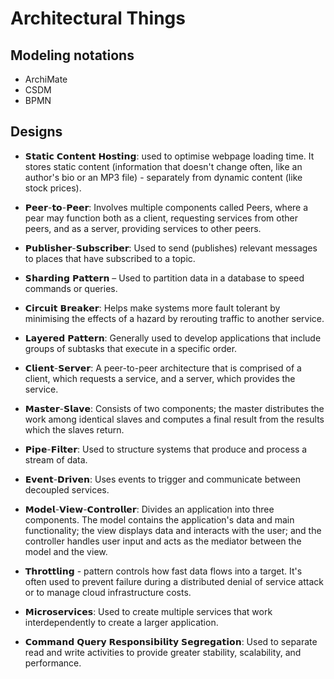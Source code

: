 # Architectural Things

## Modeling notations 

- ArchiMate
- CSDM
- BPMN


## Designs

- 𝗦𝘁𝗮𝘁𝗶𝗰 𝗖𝗼𝗻𝘁𝗲𝗻𝘁 𝗛𝗼𝘀𝘁𝗶𝗻𝗴: used to optimise webpage loading time. It stores static content (information that doesn't change often, like an author's bio or an MP3 file) - separately from dynamic content (like stock prices).

- 𝗣𝗲𝗲𝗿-𝘁𝗼-𝗣𝗲𝗲𝗿: Involves multiple components called Peers, where a pear may function both as a client, requesting services from other peers, and as a server, providing services to other peers.

- 𝗣𝘂𝗯𝗹𝗶𝘀𝗵𝗲𝗿-𝗦𝘂𝗯𝘀𝗰𝗿𝗶𝗯𝗲𝗿: Used to send (publishes) relevant messages to places that have subscribed to a topic.

- 𝗦𝗵𝗮𝗿𝗱𝗶𝗻𝗴 𝗣𝗮𝘁𝘁𝗲𝗿𝗻 – Used to partition data in a database to speed commands or queries.

- 𝗖𝗶𝗿𝗰𝘂𝗶𝘁 𝗕𝗿𝗲𝗮𝗸𝗲𝗿: Helps make systems more fault tolerant by minimising the effects of a hazard by rerouting traffic to another service.

- 𝗟𝗮𝘆𝗲𝗿𝗲𝗱 𝗣𝗮𝘁𝘁𝗲𝗿𝗻: Generally used to develop applications that include groups of subtasks that execute in a specific order.

- 𝗖𝗹𝗶𝗲𝗻𝘁-𝗦𝗲𝗿𝘃𝗲𝗿: A peer-to-peer architecture that is comprised of a client, which requests a service, and a server, which provides the service.

- 𝗠𝗮𝘀𝘁𝗲𝗿-𝗦𝗹𝗮𝘃𝗲: Consists of two components; the master distributes the work among identical slaves and computes a final result from the results which the slaves return.

- 𝗣𝗶𝗽𝗲-𝗙𝗶𝗹𝘁𝗲𝗿: Used to structure systems that produce and process a stream of data.

- 𝗘𝘃𝗲𝗻𝘁-𝗗𝗿𝗶𝘃𝗲𝗻: Uses events to trigger and communicate between decoupled services.

- 𝗠𝗼𝗱𝗲𝗹-𝗩𝗶𝗲𝘄-𝗖𝗼𝗻𝘁𝗿𝗼𝗹𝗹𝗲𝗿: Divides an application into three components. The model contains the application's data and main functionality; the view displays data and interacts with the user; and the controller handles user input and acts as the mediator between the model and the view.

- 𝗧𝗵𝗿𝗼𝘁𝘁𝗹𝗶𝗻𝗴 - pattern controls how fast data flows into a target. It's often used to prevent failure during a distributed denial of service attack or to manage cloud infrastructure costs.

- 𝗠𝗶𝗰𝗿𝗼𝘀𝗲𝗿𝘃𝗶𝗰𝗲𝘀: Used to create multiple services that work interdependently to create a larger application.

- 𝗖𝗼𝗺𝗺𝗮𝗻𝗱 𝗤𝘂𝗲𝗿𝘆 𝗥𝗲𝘀𝗽𝗼𝗻𝘀𝗶𝗯𝗶𝗹𝗶𝘁𝘆 𝗦𝗲𝗴𝗿𝗲𝗴𝗮𝘁𝗶𝗼𝗻: Used to separate read and write activities to provide greater stability, scalability, and performance.